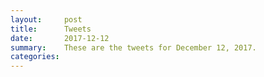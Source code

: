 ```yaml
---
layout:     post
title:      Tweets
date:       2017-12-12
summary:    These are the tweets for December 12, 2017.
categories:
---
```



